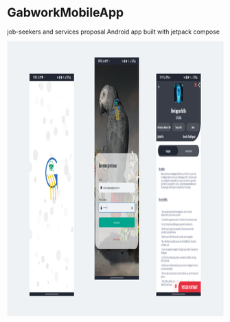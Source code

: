 # GabworkMobileApp
job-seekers and services proposal Android app built with jetpack compose

<p align="center">
  <img src="gabwork-presentation.png" width="1280" height="640" />
</p>
